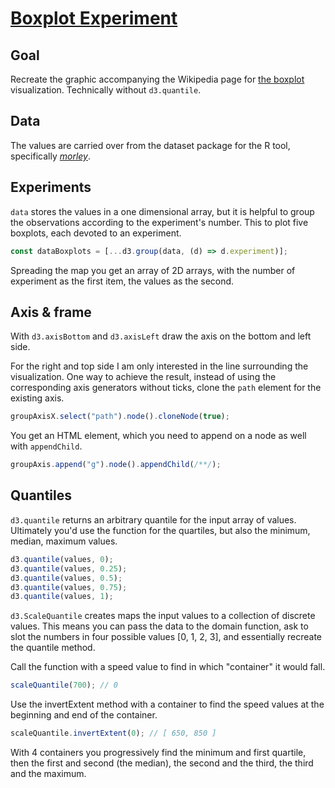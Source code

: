 # [Boxplot Experiment](https://codepen.io/borntofrappe/full/oNybwPB)

## Goal

Recreate the graphic accompanying the Wikipedia page for [the boxplot](https://en.wikipedia.org/wiki/Box_plot) visualization. Technically without `d3.quantile`.

## Data

The values are carried over from the dataset package for the R tool, specifically [_morley_](https://stat.ethz.ch/R-manual/R-devel/library/datasets/html/morley.html).

## Experiments

`data` stores the values in a one dimensional array, but it is helpful to group the observations according to the experiment's number. This to plot five boxplots, each devoted to an experiment.

```js
const dataBoxplots = [...d3.group(data, (d) => d.experiment)];
```

Spreading the map you get an array of 2D arrays, with the number of experiment as the first item, the values as the second.

## Axis & frame

With `d3.axisBottom` and `d3.axisLeft` draw the axis on the bottom and left side.

For the right and top side I am only interested in the line surrounding the visualization. One way to achieve the result, instead of using the corresponding axis generators without ticks, clone the `path` element for the existing axis.

```js
groupAxisX.select("path").node().cloneNode(true);
```

You get an HTML element, which you need to append on a node as well with `appendChild`.

```js
groupAxis.append("g").node().appendChild(/**/);
```

## Quantiles

`d3.quantile` returns an arbitrary quantile for the input array of values. Ultimately you'd use the function for the quartiles, but also the minimum, median, maximum values.

```js
d3.quantile(values, 0);
d3.quantile(values, 0.25);
d3.quantile(values, 0.5);
d3.quantile(values, 0.75);
d3.quantile(values, 1);
```

`d3.ScaleQuantile` creates maps the input values to a collection of discrete values. This means you can pass the data to the domain function, ask to slot the numbers in four possible values [0, 1, 2, 3], and essentially recreate the quantile method.

Call the function with a speed value to find in which "container" it would fall.

```js
scaleQuantile(700); // 0
```

Use the invertExtent method with a container to find the speed values at the beginning and end of the container.

```js
scaleQuantile.invertExtent(0); // [ 650, 850 ]
```

With 4 containers you progressively find the minimum and first quartile, then the first and second (the median), the second and the third, the third and the maximum.
